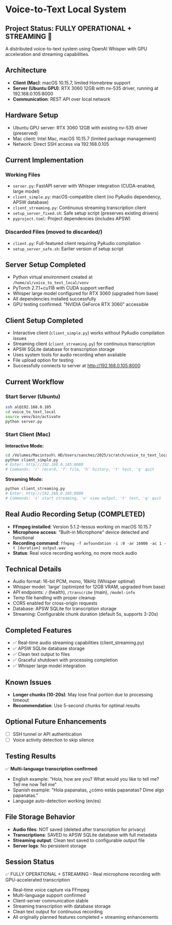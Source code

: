 # Voice-to-Text Local System

## Project Status: FULLY OPERATIONAL + STREAMING 

A distributed voice-to-text system using OpenAI Whisper with GPU acceleration and streaming capabilities.

## Architecture
- **Client (Mac)**: macOS 10.15.7, limited Homebrew support
- **Server (Ubuntu GPU)**: RTX 3060 12GB with nv-535 driver, running at 192.168.0.105:8000
- **Communication**: REST API over local network

## Hardware Setup
- Ubuntu GPU server: RTX 3060 12GB with existing nv-535 driver (preserved)
- Mac client: Intel Mac, macOS 10.15.7 (limited package management)
- Network: Direct SSH access via 192.168.0.105

## Current Implementation

### Working Files
- `server.py`: FastAPI server with Whisper integration (CUDA-enabled, large model)
- `client_simple.py`: macOS-compatible client (no PyAudio dependency, APSW database)
- `client_streaming.py`: Continuous streaming transcription client
- `setup_server_fixed.sh`: Safe setup script (preserves existing drivers)
- `pyproject.toml`: Project dependencies (includes APSW)

### Discarded Files (moved to discarded/)
- `client.py`: Full-featured client requiring PyAudio compilation
- `setup_server_safe.sh`: Earlier version of setup script

## Server Setup Completed
- Python virtual environment created at `/home/al/voice_to_text_local/venv`
- PyTorch 2.7.1+cu118 with CUDA support verified
- Whisper large model configured for RTX 3060 (upgraded from base)
- All dependencies installed successfully
- GPU testing confirmed: "NVIDIA GeForce RTX 3060" accessible

## Client Setup Completed
- Interactive client (`client_simple.py`) works without PyAudio compilation issues
- Streaming client (`client_streaming.py`) for continuous transcription
- APSW SQLite database for transcription storage
- Uses system tools for audio recording when available
- File upload option for testing
- Successfully connects to server at http://192.168.0.105:8000

## Current Workflow

### Start Server (Ubuntu)
```bash
ssh al@192.168.0.105
cd voice_to_text_local
source venv/bin/activate
python server.py
```

### Start Client (Mac)

**Interactive Mode:**
```bash
cd /Volumes/Macintosh\ HD/Users/sanchez/2025/scratch/voice_to_text_local
python client_simple.py
# Enter: http://192.168.0.105:8000
# Commands: 'r' record, 'f' file, 'h' history, 't' test, 'q' quit
```

**Streaming Mode:**
```bash
python client_streaming.py
# Enter: http://192.168.0.105:8000
# Commands: 's' start streaming, 'o' view output, 't' test, 'q' quit
```

## Real Audio Recording Setup (COMPLETED)
- **FFmpeg installed**: Version 5.1.2-tessus working on macOS 10.15.7
- **Microphone access**: "Built-in Microphone" device detected and functional
- **Recording command**: `ffmpeg -f avfoundation -i :0 -ar 16000 -ac 1 -t [duration] output.wav`
- **Status**: Real voice recording working, no more mock audio

## Technical Details
- Audio format: 16-bit PCM, mono, 16kHz (Whisper optimal)
- Whisper model: 'large' (optimized for 12GB VRAM, upgraded from base)
- API endpoints: `/` (health), `/transcribe` (main), `/model-info`
- Temp file handling with proper cleanup
- CORS enabled for cross-origin requests
- Database: APSW SQLite for transcription storage
- Streaming: Configurable chunk duration (default 5s, supports 3-20s)

## Completed Features
- ✅ Real-time audio streaming capabilities (client_streaming.py)
- ✅ APSW SQLite database storage
- ✅ Clean text output to files
- ✅ Graceful shutdown with processing completion
- ✅ Whisper large model integration

## Known Issues
- **Longer chunks (10-20s)**: May lose final portion due to processing timeout
- **Recommendation**: Use 5-second chunks for optimal results

## Optional Future Enhancements
- [ ] SSH tunnel or API authentication
- [ ] Voice activity detection to skip silence

## Testing Results
✅ **Multi-language transcription confirmed**:
- English example: "Hola, how are you? What would you like to tell me? Tell me now Tell me" 
- Spanish example: "Hola papanatas, ¿cómo estás papanatas? Dime algo papanatas."
- Language auto-detection working (en/es)

## File Storage Behavior  
- **Audio files**: NOT saved (deleted after transcription for privacy)
- **Transcriptions**: SAVED to APSW SQLite database with full metadata
- **Streaming output**: Clean text saved to configurable output file
- **Server logs**: No persistent storage

## Session Status
✅ FULLY OPERATIONAL + STREAMING - Real microphone recording with GPU-accelerated transcription
- Real-time voice capture via FFmpeg
- Multi-language support confirmed  
- Client-server communication stable
- Streaming transcription with database storage
- Clean text output for continuous recording
- All originally planned features completed + streaming enhancements